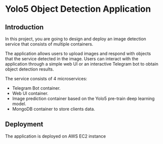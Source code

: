 # Yolo5 Object Detection Application

## Introduction

In this project, you are going to design and deploy an image detection service that consists of multiple containers.

The application allows users to upload images and respond with objects that the service detected in the image. Users can interact with the application through a simple web UI or an interactive Telegram bot to obtain object detection results.

The service consists of 4 microservices:

* Telegram Bot container.
* Web UI container.
* Image prediction container based on the Yolo5 pre-train deep learning model.
* MongoDB container to store clients data.

## Deployment

The application is deployed on AWS EC2 instance

